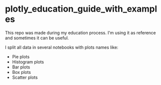 # plotly_education_guide_with_examples
This repo was made during my education process. I'm using it as reference and sometimes it can be useful. 

I split all data in several notebooks with plots names like:
* Pie plots
* Histogram plots
* Bar plots
* Box plots
* Scatter plots
